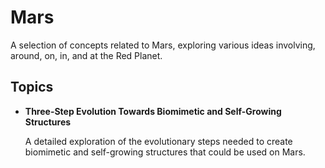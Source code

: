 # Mars

A selection of concepts related to Mars, exploring various ideas involving, around, on, in, and at the Red Planet.

## Topics

- **Three-Step Evolution Towards Biomimetic and Self-Growing Structures**

  A detailed exploration of the evolutionary steps needed to create biomimetic and self-growing structures that could be used on Mars.


 
 
